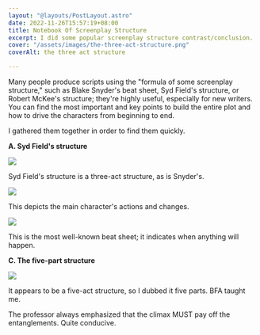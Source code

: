 ```yaml
---
layout: "@layouts/PostLayout.astro"
date: 2022-11-26T15:57:19+08:00
title: Notebook Of Screenplay Structure
excerpt: I did some popular screenplay structure contrast/conclusion.
cover: "/assets/images/the-three-act-structure.png"
coverAlt: the three act structure

---
```

Many people produce scripts using the "formula of some screenplay structure," such as Blake Snyder's beat sheet, Syd Field's structure, or Robert McKee's structure; they're highly useful, especially for new writers. You can find the most important and key points to build the entire plot and how to drive the characters from beginning to end.

I gathered them together in order to find them quickly.

**A. Syd Field's structure**

![](/assets/images/syd-field-s-structure.png)

Syd Field's structure is a three-act structure, as is Snyder's.

**![](/assets/images/saving-the-cat-1.png)**

This depicts the main character's actions and changes.

![](/assets/images/saving-the-cat-2.png)

This is the most well-known beat sheet; it indicates when anything will happen.

**C. The five-part structure**

![](/assets/images/five-parts-structure.png)

It appears to be a five-act structure, so I dubbed it five parts. BFA taught me.

The professor always emphasized that the climax MUST pay off the entanglements. Quite conducive.